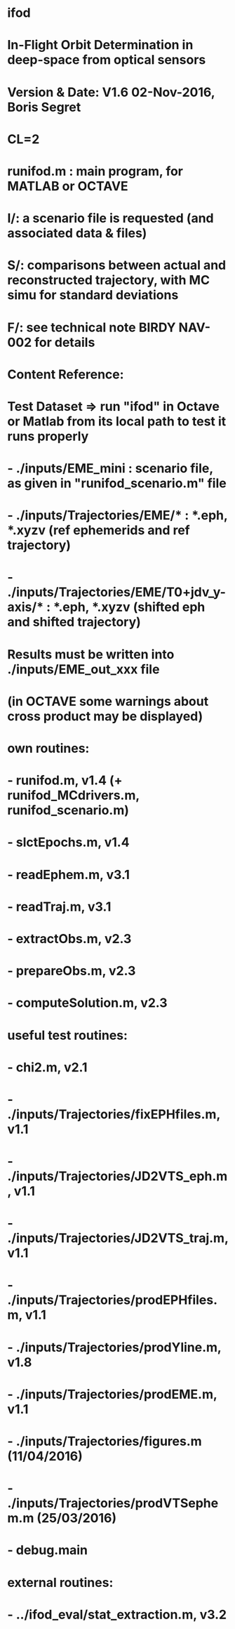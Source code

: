 # ifod
# In-Flight Orbit Determination in deep-space from optical sensors
# Version & Date:   V1.6 02-Nov-2016, Boris Segret
# CL=2
#
# runifod.m : main program, for MATLAB or OCTAVE
# I/: a scenario file is requested (and associated data & files)
# S/: comparisons between actual and reconstructed trajectory, with MC simu for standard deviations
# F/: see technical note BIRDY NAV-002 for details

# Content Reference:

# Test Dataset => run "ifod" in Octave or Matlab from its local path to test it runs properly
# - ./inputs/EME_mini : scenario file, as given in "runifod_scenario.m" file
# - ./inputs/Trajectories/EME/* : *.eph, *.xyzv (ref ephemerids and ref trajectory)
# - ./inputs/Trajectories/EME/T0+jdv_y-axis/* : *.eph, *.xyzv (shifted eph and shifted trajectory)
# Results must be written into ./inputs/EME_out_xxx file
# (in OCTAVE some warnings about cross product may be displayed)

# own routines:
# - runifod.m, v1.4 (+ runifod_MCdrivers.m, runifod_scenario.m)
# - slctEpochs.m, v1.4
# - readEphem.m, v3.1
# - readTraj.m, v3.1
# - extractObs.m, v2.3
# - prepareObs.m, v2.3
# - computeSolution.m, v2.3
# useful test routines:
# - chi2.m, v2.1
# - ./inputs/Trajectories/fixEPHfiles.m, v1.1
# - ./inputs/Trajectories/JD2VTS_eph.m, v1.1
# - ./inputs/Trajectories/JD2VTS_traj.m, v1.1
# - ./inputs/Trajectories/prodEPHfiles.m, v1.1
# - ./inputs/Trajectories/prodYline.m, v1.8
# - ./inputs/Trajectories/prodEME.m, v1.1
# - ./inputs/Trajectories/figures.m (11/04/2016)
# - ./inputs/Trajectories/prodVTSephem.m (25/03/2016)
# - debug.main
# external routines:
# - ../ifod_eval/stat_extraction.m, v3.2
